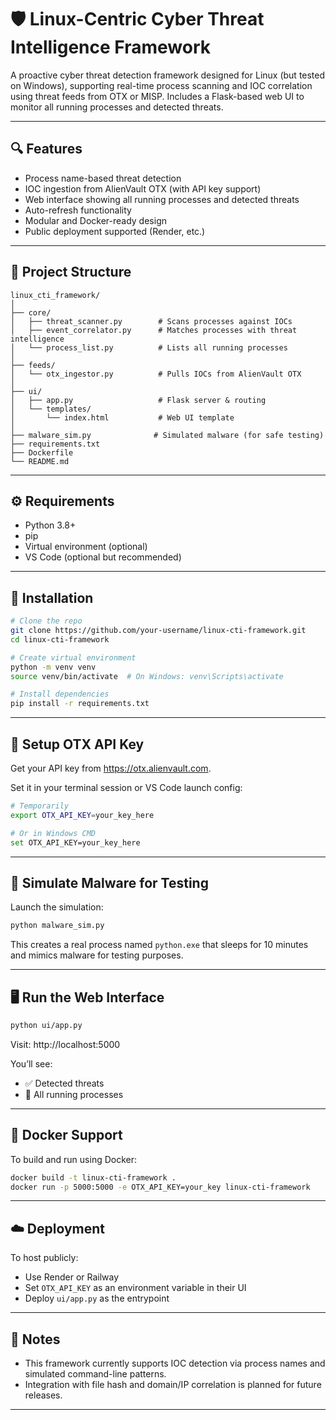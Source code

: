 # 🛡️ Linux-Centric Cyber Threat Intelligence Framework

A proactive cyber threat detection framework designed for Linux (but tested on Windows), supporting real-time process scanning and IOC correlation using threat feeds from OTX or MISP. Includes a Flask-based web UI to monitor all running processes and detected threats.

---

## 🔍 Features

- Process name-based threat detection
- IOC ingestion from AlienVault OTX (with API key support)
- Web interface showing all running processes and detected threats
- Auto-refresh functionality
- Modular and Docker-ready design
- Public deployment supported (Render, etc.)

---

## 📁 Project Structure

```
linux_cti_framework/
│
├── core/
│   ├── threat_scanner.py        # Scans processes against IOCs
│   ├── event_correlator.py      # Matches processes with threat intelligence
│   └── process_list.py          # Lists all running processes
│
├── feeds/
│   └── otx_ingestor.py          # Pulls IOCs from AlienVault OTX
│
├── ui/
│   ├── app.py                   # Flask server & routing
│   └── templates/
│       └── index.html           # Web UI template
│
├── malware_sim.py              # Simulated malware (for safe testing)
├── requirements.txt
├── Dockerfile
└── README.md
```

---

## ⚙️ Requirements

- Python 3.8+
- pip
- Virtual environment (optional)
- VS Code (optional but recommended)

---

## 🚀 Installation

```bash
# Clone the repo
git clone https://github.com/your-username/linux-cti-framework.git
cd linux-cti-framework

# Create virtual environment
python -m venv venv
source venv/bin/activate  # On Windows: venv\Scripts\activate

# Install dependencies
pip install -r requirements.txt
```

---

## 🔐 Setup OTX API Key

Get your API key from https://otx.alienvault.com.

Set it in your terminal session or VS Code launch config:

```bash
# Temporarily
export OTX_API_KEY=your_key_here

# Or in Windows CMD
set OTX_API_KEY=your_key_here
```

---

## 🧪 Simulate Malware for Testing

Launch the simulation:

```bash
python malware_sim.py
```

This creates a real process named `python.exe` that sleeps for 10 minutes and mimics malware for testing purposes.

---

## 🖥️ Run the Web Interface

```bash
python ui/app.py
```

Visit: http://localhost:5000

You’ll see:
- ✅ Detected threats
- 🧩 All running processes

---

## 🐳 Docker Support

To build and run using Docker:

```bash
docker build -t linux-cti-framework .
docker run -p 5000:5000 -e OTX_API_KEY=your_key linux-cti-framework
```

---

## ☁️ Deployment

To host publicly:
- Use Render or Railway
- Set `OTX_API_KEY` as an environment variable in their UI
- Deploy `ui/app.py` as the entrypoint

---

## 📌 Notes

- This framework currently supports IOC detection via process names and simulated command-line patterns.
- Integration with file hash and domain/IP correlation is planned for future releases.

---
